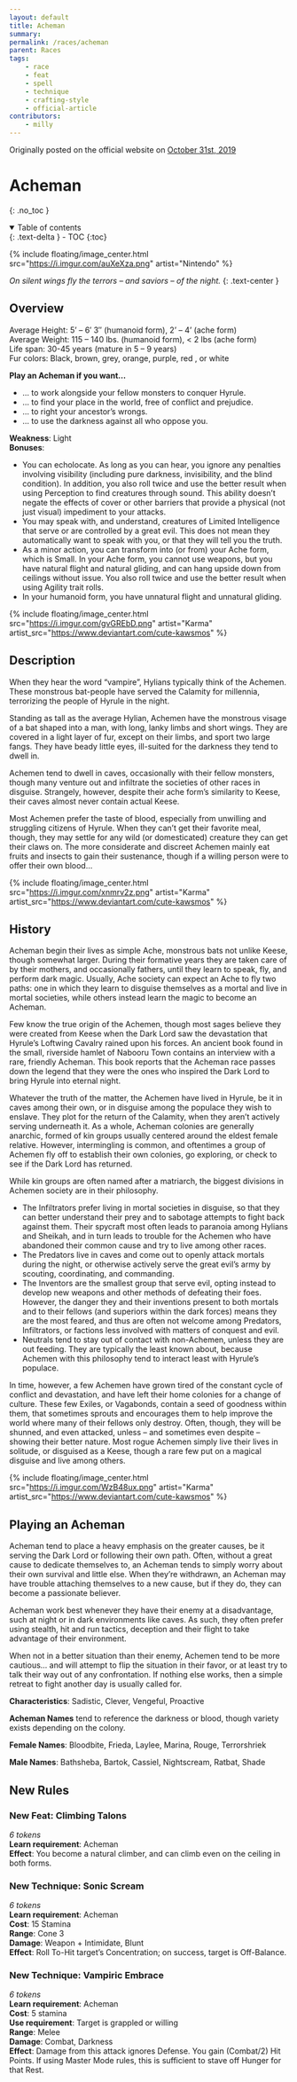 ```yaml
---
layout: default
title: Acheman
summary:
permalink: /races/acheman
parent: Races
tags:
    - race
    - feat
    - spell
    - technique
    - crafting-style
    - official-article
contributors:
    - milly
---
```


Originally posted on the official website on [October 31st, 2019](https://reclaimthewild.net/index.php/2019/10/31/new-race-acheman/)

# Acheman
{: .no_toc }

<details open markdown="block">
  <summary>
    Table of contents
  </summary>
  {: .text-delta }
- TOC
{:toc}
</details>

{% include floating/image_center.html src="https://i.imgur.com/auXeXza.png" artist="Nintendo" %}

*On silent wings fly the terrors – and saviors – of the night.*
{: .text-center }

## Overview

Average Height: 5’ – 6′ 3″ (humanoid form), 2’ – 4’ (ache form)  
Average Weight: 115 – 140 lbs. (humanoid form), < 2 lbs (ache form)  
Life span: 30-45 years (mature in 5 – 9 years)  
Fur colors: Black, brown, grey, orange, purple, red , or white

**Play an Acheman if you want…**
* … to work alongside your fellow monsters to conquer Hyrule.
* … to find your place in the world, free of conflict and prejudice.
* … to right your ancestor’s wrongs.
* … to use the darkness against all who oppose you.

**Weakness**: Light  
**Bonuses**:
* You can echolocate. As long as you can hear, you ignore any penalties involving visibility (including pure darkness, invisibility, and the blind condition). In addition, you also roll twice and use the better result when using Perception to find creatures through sound. This ability doesn’t negate the effects of cover or other barriers that provide a physical (not just visual) impediment to your attacks.
* You may speak with, and understand, creatures of Limited Intelligence that serve or are controlled by a great evil. This does not mean they automatically want to speak with you, or that they will tell you the truth.
* As a minor action, you can transform into (or from) your Ache form, which is Small. In your Ache form, you cannot use weapons, but you have natural flight and natural gliding, and can hang upside down from ceilings without issue. You also roll twice and use the better result when using Agility trait rolls.
* In your humanoid form, you have unnatural flight and unnatural gliding. 

{% include floating/image_center.html src="https://i.imgur.com/gvGREbD.png" artist="Karma" artist_src="https://www.deviantart.com/cute-kawsmos" %}

## Description

When they hear the word “vampire”, Hylians typically think of the Achemen. These monstrous bat-people have served the Calamity for millennia, terrorizing the people of Hyrule in the night.

Standing as tall as the average Hylian, Achemen have the monstrous visage of a bat shaped into a man, with long, lanky limbs and short wings. They are covered in a light layer of fur, except on their limbs, and sport two large fangs. They have beady little eyes, ill-suited for the darkness they tend to dwell in.

Achemen tend to dwell in caves, occasionally with their fellow monsters, though many venture out and infiltrate the societies of other races in disguise. Strangely, however, despite their ache form’s similarity to Keese, their caves almost never contain actual Keese.

Most Achemen prefer the taste of blood, especially from unwilling and struggling citizens of Hyrule. When they can’t get their favorite meal, though, they may settle for any wild (or domesticated) creature they can get their claws on. The more considerate and discreet Achemen mainly eat fruits and insects to gain their sustenance, though if a willing person were to offer their own blood… 

{% include floating/image_center.html src="https://i.imgur.com/xnmrv2z.png" artist="Karma" artist_src="https://www.deviantart.com/cute-kawsmos" %}

## History

Acheman begin their lives as simple Ache, monstrous bats not unlike Keese, though somewhat larger. During their formative years they are taken care of by their mothers, and occasionally fathers, until they learn to speak, fly, and perform dark magic. Usually, Ache society can expect an Ache to fly two paths: one in which they learn to disguise themselves as a mortal and live in mortal societies, while others instead learn the magic to become an Acheman.

Few know the true origin of the Achemen, though most sages believe they were created from Keese when the Dark Lord saw the devastation that Hyrule’s Loftwing Cavalry rained upon his forces. An ancient book found in the small, riverside hamlet of Nabooru Town contains an interview with a rare, friendly Acheman. This book reports that the Acheman race passes down the legend that they were the ones who inspired the Dark Lord to bring Hyrule into eternal night.

Whatever the truth of the matter, the Achemen have lived in Hyrule, be it in caves among their own, or in disguise among the populace they wish to enslave. They plot for the return of the Calamity, when they aren’t actively serving underneath it. As a whole, Acheman colonies are generally anarchic, formed of kin groups usually centered around the eldest female relative. However, intermingling is common, and oftentimes a group of Achemen fly off to establish their own colonies, go exploring, or check to see if the Dark Lord has returned.

While kin groups are often named after a matriarch, the biggest divisions in Achemen society are in their philosophy.

* The Infiltrators prefer living in mortal societies in disguise, so that they can better understand their prey and to sabotage attempts to fight back against them. Their spycraft most often leads to paranoia among Hylians and Sheikah, and in turn leads to trouble for the Achemen who have abandoned their common cause and try to live among other races.
* The Predators live in caves and come out to openly attack mortals during the night, or otherwise actively serve the great evil’s army by scouting, coordinating, and commanding.
* The Inventors are the smallest group that serve evil, opting instead to develop new weapons and other methods of defeating their foes. However, the danger they and their inventions present to both mortals and to their fellows (and superiors within the dark forces) means they are the most feared, and thus are often not welcome among Predators, Infiltrators, or factions less involved with matters of conquest and evil.
* Neutrals tend to stay out of contact with non-Achemen, unless they are out feeding. They are typically the least known about, because Achemen with this philosophy tend to interact least with Hyrule’s populace.

In time, however, a few Achemen have grown tired of the constant cycle of conflict and devastation, and have left their home colonies for a change of culture. These few Exiles, or Vagabonds, contain a seed of goodness within them, that sometimes sprouts and encourages them to help improve the world where many of their fellows only destroy. Often, though, they will be shunned, and even attacked, unless – and sometimes even despite – showing their better nature. Most rogue Achemen simply live their lives in solitude, or disguised as a Keese, though a rare few put on a magical disguise and live among others. 

{% include floating/image_center.html src="https://i.imgur.com/WzB48ux.png" artist="Karma" artist_src="https://www.deviantart.com/cute-kawsmos" %}

## Playing an Acheman

Acheman tend to place a heavy emphasis on the greater causes, be it serving the Dark Lord or following their own path. Often, without a great cause to dedicate themselves to, an Acheman tends to simply worry about their own survival and little else. When they’re withdrawn, an Acheman may have trouble attaching themselves to a new cause, but if they do, they can become a passionate believer.

Acheman work best whenever they have their enemy at a disadvantage, such at night or in dark environments like caves. As such, they often prefer using stealth, hit and run tactics, deception and their flight to take advantage of their environment.

When not in a better situation than their enemy, Achemen tend to be more cautious… and will attempt to flip the situation in their favor, or at least try to talk their way out of any confrontation. If nothing else works, then a simple retreat to fight another day is usually called for.

**Characteristics**: Sadistic, Clever, Vengeful, Proactive

**Acheman Names** tend to reference the darkness or blood, though variety exists depending on the colony.

**Female Names**: Bloodbite, Frieda, Laylee, Marina, Rouge, Terrorshriek

**Male Names**: Bathsheba, Bartok, Cassiel, Nightscream, Ratbat, Shade

## New Rules

### New Feat: Climbing Talons

*6 tokens*  
**Learn requirement**: Acheman  
**Effect**: You become a natural climber, and can climb even on the ceiling in both forms.

### New Technique: Sonic Scream

*6 tokens*  
**Learn requirement**: Acheman  
**Cost**: 15 Stamina  
**Range**: Cone 3  
**Damage**: Weapon + Intimidate, Blunt  
**Effect**: Roll To-Hit target’s Concentration; on success, target is Off-Balance.

### New Technique: Vampiric Embrace

*6 tokens*  
**Learn requirement**: Acheman  
**Cost**: 5 stamina  
**Use requirement**: Target is grappled or willing  
**Range**: Melee  
**Damage**: Combat, Darkness  
**Effect**: Damage from this attack ignores Defense. You gain (Combat/2) Hit Points. If using Master Mode rules, this is sufficient to stave off Hunger for that Rest.